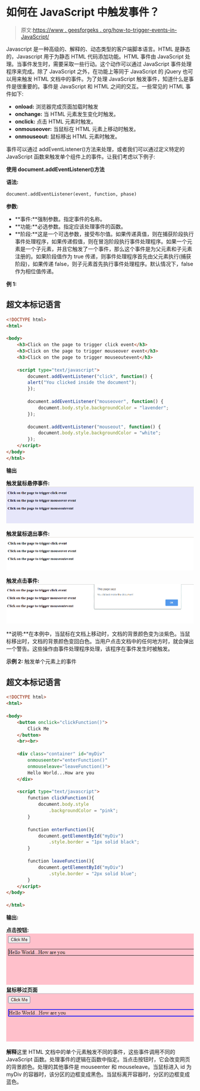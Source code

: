 # 如何在 JavaScript 中触发事件？

> 原文:[https://www . geesforgeks . org/how-to-trigger-events-in-JavaScript/](https://www.geeksforgeeks.org/how-to-trigger-events-in-javascript/)

Javascript 是一种高级的、解释的、动态类型的客户端脚本语言。HTML 是静态的，Javascript 用于为静态 HTML 代码添加功能。HTML 事件由 JavaScript 处理。当事件发生时，需要采取一些行动。这个动作可以通过 JavaScript 事件处理程序来完成。除了 JavaScript 之外，在功能上等同于 JavaScript 的 jQuery 也可以用来触发 HTML 文档中的事件。为了处理 JavaScript 触发事件，知道什么是事件是很重要的。事件是 JavaScript 和 HTML 之间的交互。一些常见的 HTML 事件如下:

*   **onload:** 浏览器完成页面加载时触发
*   **onchange:** 当 HTML 元素发生变化时触发。
*   **onclick:** 点击 HTML 元素时触发。
*   **onmouseover:** 当鼠标在 HTML 元素上移动时触发。
*   **onmouseout:** 鼠标移出 HTML 元素时触发。

事件可以通过 addEventListener()方法来处理，或者我们可以通过定义特定的 JavaScript 函数来触发单个组件上的事件。让我们考虑以下例子:

**使用 document.addEventListener()方法**

**语法:**

```html
document.addEventListener(event, function, phase)
```

**参数:**

*   **事件:**强制参数。指定事件的名称。
*   **功能:**必选参数。指定应该处理事件的函数。
*   **阶段:**这是一个可选参数，接受布尔值。如果传递真值，则在捕获阶段执行事件处理程序，如果传递假值，则在冒泡阶段执行事件处理程序。如果一个元素是一个子元素，并且它触发了一个事件，那么这个事件是为父元素和子元素注册的。如果阶段值作为 true 传递，则事件处理程序首先由父元素执行(捕获阶段)，如果传递 false，则子元素首先执行事件处理程序。默认情况下，false 作为相位值传递。

**例 1:**

## 超文本标记语言

```html
<!DOCTYPE html>
<html>

<body>
    <h3>Click on the page to trigger click event</h3>
    <h3>Click on the page to trigger mouseover event</h3>
    <h3>Click on the page to trigger mouseoutevent</h3>

    <script type="text/javascript">
        document.addEventListener("click", function() {
        alert("You clicked inside the document");
        });

        document.addEventListener("mouseover", function() {
            document.body.style.backgroundColor = "lavender";
        });

        document.addEventListener("mouseout", function() {
            document.body.style.backgroundColor = "white";
        });
    </script>
</body>
</html>
```

**输出**

**触发鼠标悬停事件:**
![](img/e929c03cfec37e8969150be01adbdae6.png)

**触发鼠标退出事件:**
![](img/42da89368f1dd14e3c5aedb1f4e26b0a.png)

**触发点击事件:**
![](img/badd089feb0d12fcef49571344a44f12.png)

**说明:**在本例中，当鼠标在文档上移动时，文档的背景颜色变为淡紫色。当鼠标移出时，文档的背景颜色变回白色。当用户点击文档中的任何地方时，就会弹出一个警告。这些操作由事件处理程序处理，该程序在事件发生时被触发。

**示例 2:** 触发单个元素上的事件

## 超文本标记语言

```html
<!DOCTYPE html>
<html>

<body>
    <button onclick="clickFunction()">
        Click Me
    </button>
    <br><br>

    <div class="container" id="myDiv" 
        onmouseenter="enterFunction()" 
        onmouseleave="leaveFunction()">
        Hello World...How are you
    </div>

    <script type="text/javascript">
        function clickFunction(){
            document.body.style
                .backgroundColor = "pink";
        }

        function enterFunction(){
            document.getElementById("myDiv")
                .style.border = "1px solid black";
        }

        function leaveFunction(){
            document.getElementById("myDiv")
                .style.border = "2px solid blue";
        }
    </script>
</body>

</html>
```

**输出:**

**点击按钮:**
![](img/6a3fc8f3f85b12bf4f06b7c48de0df98.png)
**鼠标移过页面**
![](img/93b18d5660076813180c307e7bd82c59.png)

**解释**这里 HTML 文档中的单个元素触发不同的事件，这些事件调用不同的 JavaScript 函数。处理事件的逻辑在函数中指定。当点击按钮时，它会改变网页的背景颜色。处理的其他事件是 mouseenter 和 mouseleave。当鼠标进入 id 为 myDiv 的容器时，该分区的边框变成黑色。当鼠标离开容器时，分区的边框变成蓝色。